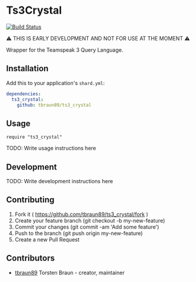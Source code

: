 # Ts3Crystal

[![Build Status](https://travis-ci.org/tbraun89/ts3_crystal.svg?branch=master)](https://travis-ci.org/tbraun89/ts3_crystal)

⚠️ THIS IS EARLY DEVELOPMENT AND NOT FOR USE AT THE MOMENT ⚠️

Wrapper for the Teamspeak 3 Query Language.

## Installation

Add this to your application's `shard.yml`:

```yaml
dependencies:
  ts3_crystal:
    github: tbraun89/ts3_crystal
```

## Usage

```crystal
require "ts3_crystal"
```

TODO: Write usage instructions here

## Development

TODO: Write development instructions here

## Contributing

1. Fork it ( https://github.com/tbraun89/ts3_crystal/fork )
2. Create your feature branch (git checkout -b my-new-feature)
3. Commit your changes (git commit -am 'Add some feature')
4. Push to the branch (git push origin my-new-feature)
5. Create a new Pull Request

## Contributors

- [tbraun89](https://github.com/tbraun89) Torsten Braun - creator, maintainer
